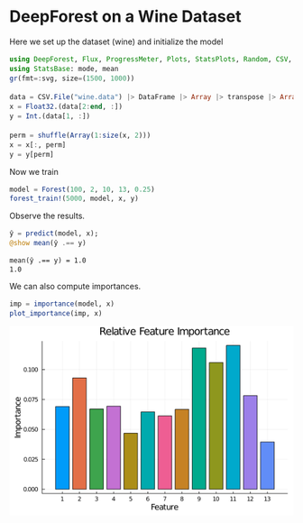 # DeepForest on a Wine Dataset

Here we set up the dataset (wine) and initialize the model

```julia
using DeepForest, Flux, ProgressMeter, Plots, StatsPlots, Random, CSV, DataFrames
using StatsBase: mode, mean
gr(fmt=:svg, size=(1500, 1000))

data = CSV.File("wine.data") |> DataFrame |> Array |> transpose |> Array
x = Float32.(data[2:end, :])
y = Int.(data[1, :])

perm = shuffle(Array(1:size(x, 2)))
x = x[:, perm]
y = y[perm]
```




Now we train

```julia
model = Forest(100, 2, 10, 13, 0.25)
forest_train!(5000, model, x, y)
```




Observe the results.

```julia
ŷ = predict(model, x);
@show mean(ŷ .== y)
```

```
mean(ŷ .== y) = 1.0
1.0
```





We can also compute importances.

```julia
imp = importance(model, x)
plot_importance(imp, x)
```

![](figures/wine_4_1.png)
